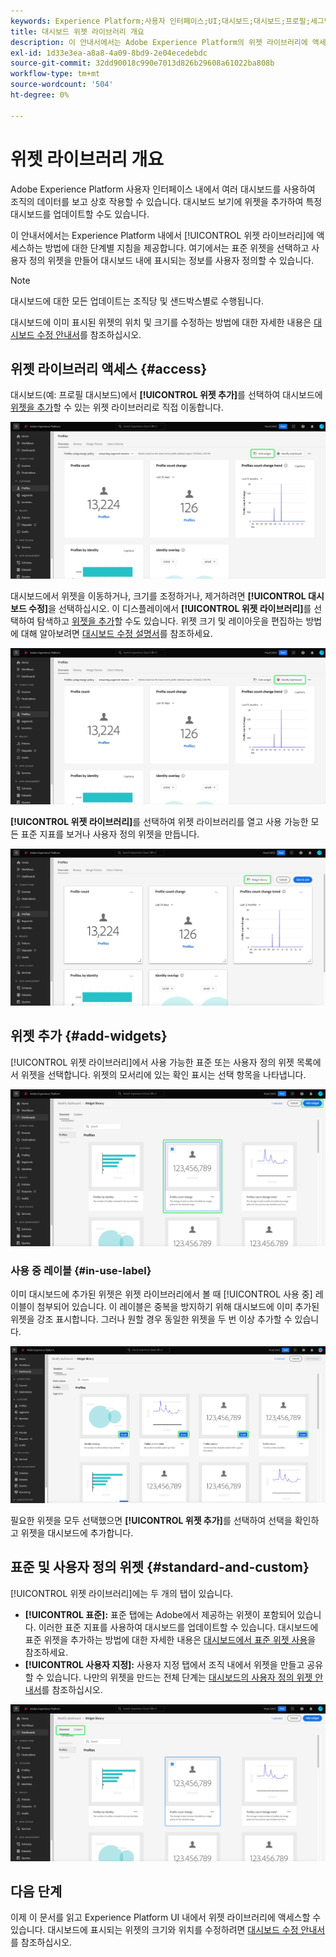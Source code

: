 ```yaml
---
keywords: Experience Platform;사용자 인터페이스;UI;대시보드;대시보드;프로필;세그먼트;대상;라이선스 사용
title: 대시보드 위젯 라이브러리 개요
description: 이 안내서에서는 Adobe Experience Platform의 위젯 라이브러리에 액세스하기 위한 단계별 지침을 제공합니다.
exl-id: 1d33e3ea-a8a8-4a09-8bd9-2e04ecedebdc
source-git-commit: 32dd90018c990e7013d826b29608a61022ba808b
workflow-type: tm+mt
source-wordcount: '504'
ht-degree: 0%

---
```


# 위젯 라이브러리 개요

Adobe Experience Platform 사용자 인터페이스 내에서 여러 대시보드를 사용하여 조직의 데이터를 보고 상호 작용할 수 있습니다. 대시보드 보기에 위젯을 추가하여 특정 대시보드를 업데이트할 수도 있습니다.

이 안내서에서는 Experience Platform 내에서 [!UICONTROL 위젯 라이브러리]에 액세스하는 방법에 대한 단계별 지침을 제공합니다. 여기에서는 표준 위젯을 선택하고 사용자 정의 위젯을 만들어 대시보드 내에 표시되는 정보를 사용자 정의할 수 있습니다.

>[!NOTE]
>
>대시보드에 대한 모든 업데이트는 조직당 및 샌드박스별로 수행됩니다.

대시보드에 이미 표시된 위젯의 위치 및 크기를 수정하는 방법에 대한 자세한 내용은 [대시보드 수정 안내서](modify.md)를 참조하십시오.

## 위젯 라이브러리 액세스 {#access}

대시보드(예: 프로필 대시보드)에서 **[!UICONTROL 위젯 추가]**&#x200B;를 선택하여 대시보드에 [위젯을 추가](#add-widgets)할 수 있는 위젯 라이브러리로 직접 이동합니다.

![위젯 추가 단추가 강조 표시된 프로필 대시보드 개요 탭입니다.](../images/customization/profiles-overview-add-widget.png)

대시보드에서 위젯을 이동하거나, 크기를 조정하거나, 제거하려면 **[!UICONTROL 대시보드 수정]**&#x200B;을 선택하십시오. 이 디스플레이에서 **[!UICONTROL 위젯 라이브러리]**&#x200B;를 선택하여 탐색하고 [위젯을 추가](#add-widgets)할 수도 있습니다. 위젯 크기 및 레이아웃을 편집하는 방법에 대해 알아보려면 [대시보드 수정 설명서](./modify.md)를 참조하세요.

![[수정] 대시보드가 강조 표시된 프로필 대시보드 개요](../images/customization/modify-dashboard.png)

**[!UICONTROL 위젯 라이브러리]**&#x200B;를 선택하여 위젯 라이브러리를 열고 사용 가능한 모든 표준 지표를 보거나 사용자 정의 위젯을 만듭니다.

![위젯 라이브러리가 강조 표시된 대시보드 보기를 수정합니다.](../images/customization/widget-library-button.png)

## 위젯 추가 {#add-widgets}

[!UICONTROL 위젯 라이브러리]에서 사용 가능한 표준 또는 사용자 정의 위젯 목록에서 위젯을 선택합니다. 위젯의 모서리에 있는 확인 표시는 선택 항목을 나타냅니다.

![선택한 위젯과 확인 표시가 강조 표시된 위젯 라이브러리입니다.](../images/customization/confirm-selected-widget-to-add.png)

### 사용 중 레이블 {#in-use-label}

이미 대시보드에 추가된 위젯은 위젯 라이브러리에서 볼 때 [!UICONTROL 사용 중] 레이블이 첨부되어 있습니다. 이 레이블은 중복을 방지하기 위해 대시보드에 이미 추가된 위젯을 강조 표시합니다. 그러나 원할 경우 동일한 위젯을 두 번 이상 추가할 수 있습니다.

![사용 중인 레이블이 강조 표시된 위젯 라이브러리입니다.](../images/customization/in-use-label.png)

필요한 위젯을 모두 선택했으면 **[!UICONTROL 위젯 추가]**&#x200B;를 선택하여 선택을 확인하고 위젯을 대시보드에 추가합니다.

## 표준 및 사용자 정의 위젯 {#standard-and-custom}

[!UICONTROL 위젯 라이브러리]에는 두 개의 탭이 있습니다.

* **[!UICONTROL 표준]:** 표준 탭에는 Adobe에서 제공하는 위젯이 포함되어 있습니다. 이러한 표준 지표를 사용하여 대시보드를 업데이트할 수 있습니다. 대시보드에 표준 위젯을 추가하는 방법에 대한 자세한 내용은 [대시보드에서 표준 위젯 사용](standard-widgets.md)을 참조하세요.
* **[!UICONTROL 사용자 지정]:** 사용자 지정 탭에서 조직 내에서 위젯을 만들고 공유할 수 있습니다. 나만의 위젯을 만드는 전체 단계는 [대시보드의 사용자 정의 위젯 안내서](custom-widgets.md)를 참조하십시오.

![표준 및 사용자 지정 탭이 강조 표시된 위젯 라이브러리입니다.](../images/customization/widget-library.png)

## 다음 단계

이제 이 문서를 읽고 Experience Platform UI 내에서 위젯 라이브러리에 액세스할 수 있습니다. 대시보드에 표시되는 위젯의 크기와 위치를 수정하려면 [대시보드 수정 안내서](modify.md)를 참조하십시오.
